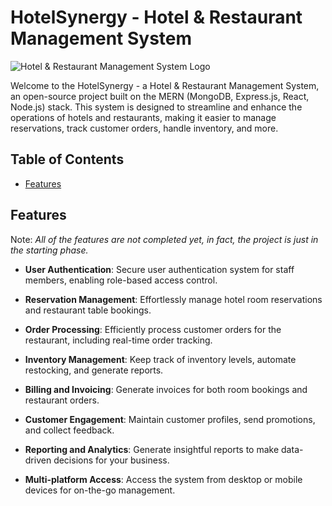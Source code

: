 # HotelSynergy - Hotel & Restaurant Management System

![Hotel & Restaurant Management System Logo](https://yourlogoimageurl.com)

Welcome to the HotelSynergy - a Hotel & Restaurant Management System, an open-source project built on the MERN (MongoDB, Express.js, React, Node.js) stack. This system is designed to streamline and enhance the operations of hotels and restaurants, making it easier to manage reservations, track customer orders, handle inventory, and more.

## Table of Contents

- [Features](#features)

## Features

Note: <em>All of the features are not completed yet, in fact, the project is just in the starting phase.</em>

- **User Authentication**: Secure user authentication system for staff members, enabling role-based access control.

- **Reservation Management**: Effortlessly manage hotel room reservations and restaurant table bookings.

- **Order Processing**: Efficiently process customer orders for the restaurant, including real-time order tracking.

- **Inventory Management**: Keep track of inventory levels, automate restocking, and generate reports.

- **Billing and Invoicing**: Generate invoices for both room bookings and restaurant orders.

- **Customer Engagement**: Maintain customer profiles, send promotions, and collect feedback.

- **Reporting and Analytics**: Generate insightful reports to make data-driven decisions for your business.

- **Multi-platform Access**: Access the system from desktop or mobile devices for on-the-go management.
